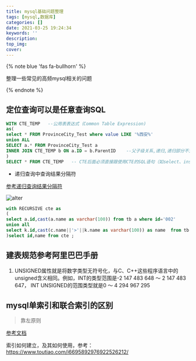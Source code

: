 ```yaml
---
title: mysql基础问题整理
tags: [mysql,数据库]
categories: []
date: 2021-03-25 19:24:34
keywords: ''
description:
top_img:
cover:
---
```


{% note blue 'fas fa-bullhorn' %}

整理一些常见的高频mysql相关的问题

{% endnote %}


## 定位查询可以是任意查询SQL 

```sql
WITH CTE_TEMP   --公用表表达式（Common Table Expression)
as(
select * FROM ProvinceCity_Test where value LIKE '%西安%'
union ALL
SELECT a.* FROM ProvinceCity_Test a
INNER JOIN CTE_TEMP b ON a.ID = b.ParentID    --父子级关系,递归,递归部分不允许使用外部联接(不允许使用left join等)
)  
SELECT * FROM CTE_TEMP   -- CTE后面必须直接跟使用CTE的SQL语句（如select、insert、update等），否则，CTE将失效。

```

- 递归查询中查询结果分隔符 

[参考递归查询结果分隔符](https://blog.csdn.net/dufemt/article/details/80773394)

![alter](https://img-blog.csdn.net/20180622145111389?watermark/2/text/aHR0cHM6Ly9ibG9nLmNzZG4ubmV0L2R1ZmVtdA==/font/5a6L5L2T/fontsize/400/fill/I0JBQkFCMA==/dissolve/70)

```sql  
with RECURSIVE cte as
(
select a.id,cast(a.name as varchar(100)) from tb a where id='002'
union all 
select k.id,cast(c.name||'>'||k.name as varchar(100)) as name  from tb k inner join cte c on c.id = k.pid
)select id,name from cte ;
```


## 建表规范参考阿里巴巴手册

1. UNSIGNED属性就是将数字类型无符号化，与C、C++这些程序语言中的unsigned含义相同。例如，INT的类型范围是-2 147 483 648 ～ 2 147 483 647， INT UNSIGNED的范围类型就是0 ～ 4 294 967 295



## mysql单索引和联合索引的区别

> 靠左原则

[参考文档](https://blog.csdn.net/Abysscarry/article/details/80792876)

索引如何建立，及其如何使用，参考： https://www.toutiao.com/i6695892976922526212/